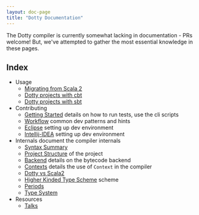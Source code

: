 ```yaml
---
layout: doc-page
title: "Dotty Documentation"
---
```


The Dotty compiler is currently somewhat lacking in documentation - PRs
welcome! But, we've attempted to gather the most essential knowledge in these
pages.

Index
-----
* Usage
    - [Migrating from Scala 2](usage/migrating.md)
    - [Dotty projects with cbt](usage/cbt-projects.md)
    - [Dotty projects with sbt](usage/sbt-projects.md)
* Contributing
    - [Getting Started](contributing/getting-started.md) details on how to run
      tests, use the cli scripts
    - [Workflow](contributing/workflow.md) common dev patterns and hints
    - [Eclipse](contributing/eclipse.md) setting up dev environment
    - [Intellij-IDEA](contributing/intellij-idea.md) setting up dev environment
* Internals document the compiler internals
    - [Syntax Summary](internals/syntax.md)
    - [Project Structure](internals/overall-structure.md)
      of the project
    - [Backend](internals/backend.md) details on the bytecode backend
    - [Contexts](internals/contexts.md) details the use of `Context` in the
      compiler
    - [Dotty vs Scala2](internals/dotc-scalac.md)
    - [Higher Kinded Type Scheme](internals/higher-kinded-v2.md)
      scheme
    - [Periods](internals/periods.md)
    - [Type System](internals/type-system.md)
* Resources
    - [Talks](resources/talks.md)

